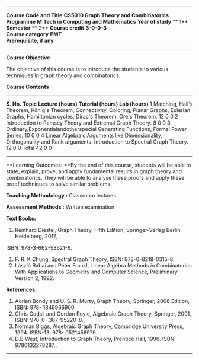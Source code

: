   --------------------------- ------------------------------------------- ------------------- -------- -------------- --------
  **Course Code and Title**   **CS5010 Graph Theory and Combinatorics**                                               
  **Programme**               **M.Tech in Computing and Mathematics**     **Year of study**   ** 1**   **Semester**   ** 2**
  **Course credit**           **3-0-0-3**                                                                             
  **Course category**         **PMT**                                                                                 
  **Prerequisite, if any**                                                                                            
  --------------------------- ------------------------------------------- ------------------- -------- -------------- --------

**Course Objective**

The objective of this course is to introduce the students to various
techniques in graph theory and combinatorics.

**Course Contents**

  ------------ ----------------------------------------------------------------------------------------------------------------------------------------------------------- --------------------- ---------------------- -----------------
  **S. No.**   **Topic**                                                                                                                                                   **Lecture (hours)**   **Tutorial (hours)**   **Lab (hours)**
  1            Matching, Hall\'s Theorem, Kőnig\'s Theorem, Connectivity, Coloring, Planar Graphs, Eulerian Graphs, Hamiltonian cycles, Dirac\'s Theorem, Ore's Theorem.   12                    0                      0
  2            Introduction to Ramsey Theory and Extremal Graph Theory.                                                                                                    8                     0                      0
  3            Ordinary,Exponentialandotherspecial Generating Functions, Formal Power Series.                                                                              10                    0                      0
  4            Linear Algebraic Arguments like Dimensionality, Orthogonality and Rank arguments. Introduction to Spectral Graph Theory.                                    12                    0                      0
               Total                                                                                                                                                       42                    0                      0
  ------------ ----------------------------------------------------------------------------------------------------------------------------------------------------------- --------------------- ---------------------- -----------------

**Learning Outcomes: **By the end of this course, students will be able
to state, explain, prove, and apply fundamental results in graph theory
and combinatorics. They will be able to analyse these proofs and apply
these proof techniques to solve similar problems.

**Teaching Methodology :** Classroom lectures

**Assessment Methods :** Written examination

**Text Books:**

1.  Reinhard Diestel, Graph Theory, Fifth Edition, Springer-Verlag
    Berlin Heidelberg, 2017,

ISBN: 978-3-662-53621-6.

1.  F. R. K Chung, Spectral Graph Theory, ISBN: 978-0-8218-0315-8.
2.  László Babai and Péter Frankl, Linear Algebra Methods in
    Combinatorics With Applications to Geometry and Computer Science,
    Preliminary Version 2, 1992.

**References:**

1.  Adrian Bondy and U. S. R. Murty, Graph Theory, Springer, 2008
    Edition, ISBN: 978- 1849966900.
2.  Chris Godsil and Gordon Royle, Algebraic Graph Theory, Springer,
    2001, ISBN: 978-0- 387-95220-8.
3.  Norman Biggs, Algebraic Graph Theory, Cambridge University
    Press, 1994. ISBN-13: 978- 0521458979.
4.  D.B West, Introduction to Graph Theory, Prentice Hall, 1996. ISBN:
    9780132278287..

  --------------------------- -------------------------------------------------------------- ------------------- --- -------------- ---
